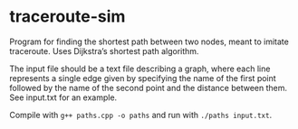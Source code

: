 # traceroute-sim
Program for finding the shortest path between two nodes, meant to imitate traceroute. Uses Dijkstra’s shortest path algorithm.

The input file should be a text file describing a graph, where each line represents a single edge given by specifying the name of the first point followed by the name of the second point and the distance between them. See input.txt for an example.

Compile with `g++ paths.cpp -o paths` and run with `./paths input.txt`.
